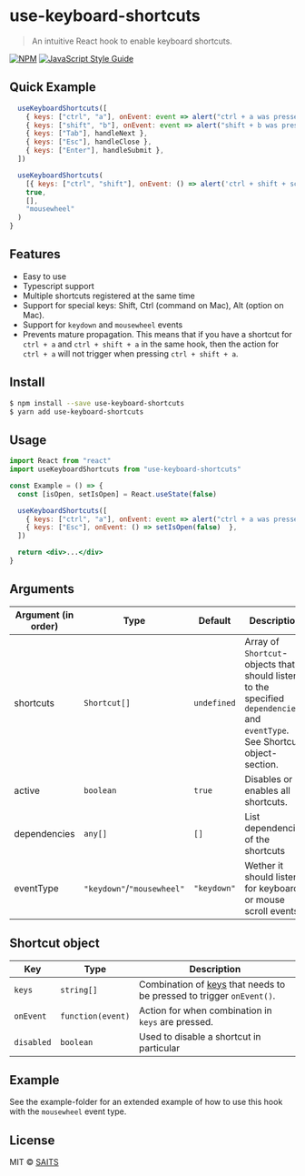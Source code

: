 # use-keyboard-shortcuts

> An intuitive React hook to enable keyboard shortcuts.

[![NPM](https://img.shields.io/npm/v/use-keyboard-shortcuts.svg)](https://www.npmjs.com/package/use-keyboard-shortcuts) [![JavaScript Style Guide](https://img.shields.io/badge/code_style-standard-brightgreen.svg)](https://standardjs.com)

## Quick Example

```jsx
  useKeyboardShortcuts([
    { keys: ["ctrl", "a"], onEvent: event => alert("ctrl + a was pressed") },
    { keys: ["shift", "b"], onEvent: event => alert("shift + b was pressed") },
    { keys: ["Tab"], handleNext },
    { keys: ["Esc"], handleClose },
    { keys: ["Enter"], handleSubmit },
  ])

  useKeyboardShortcuts(
    [{ keys: ["ctrl", "shift"], onEvent: () => alert('ctrl + shift + scroll is active') }],
    true,
    [],
    "mousewheel"
  )
}
```

## Features

- Easy to use
- Typescript support
- Multiple shortcuts registered at the same time
- Support for special keys: Shift, Ctrl (command on Mac), Alt (option on Mac).
- Support for `keydown` and `mousewheel` events
- Prevents mature propagation. This means that if you have a shortcut for `ctrl + a` and `ctrl + shift + a` in the same hook, then the action
  for `ctrl + a` will not trigger when pressing `ctrl + shift + a`.

## Install

```bash
$ npm install --save use-keyboard-shortcuts
$ yarn add use-keyboard-shortcuts
```

## Usage

```jsx
import React from "react"
import useKeyboardShortcuts from "use-keyboard-shortcuts"

const Example = () => {
  const [isOpen, setIsOpen] = React.useState(false)

  useKeyboardShortcuts([
    { keys: ["ctrl", "a"], onEvent: event => alert("ctrl + a was pressed") },
    { keys: ["Esc"], onEvent: () => setIsOpen(false)  },
  ])

  return <div>...</div>
}
```

## Arguments

<!-- This table was generated via http://www.tablesgenerator.com/markdown_tables -->

| Argument (in order) | Type                       | Default     | Description                                                                                                                  |
| ------------------- | -------------------------- | ----------- | ---------------------------------------------------------------------------------------------------------------------------- |
| shortcuts           | `Shortcut[]`               | `undefined` | Array of `Shortcut`-objects that should listen to the specified `dependencies` and `eventType`. See Shortcut object-section. |
| active              | `boolean`                  | `true`      | Disables or enables all shortcuts.
| dependencies        | `any[]`                    | `[]`        | List dependencies of the shortcuts
| eventType           | `"keydown"`/`"mousewheel"` | `"keydown"` | Wether it should listen for keyboard or mouse scroll events

## Shortcut object

<!-- This table was generated via http://www.tablesgenerator.com/markdown_tables -->

| Key        | Type              | Description                                                          |
| ---------- | ----------------- | -------------------------------------------------------------------- |
| `keys`     | `string[]`        | Combination of [keys](https://developer.mozilla.org/en-US/docs/Web/API/KeyboardEvent/key/Key_Values) that needs to be pressed to trigger `onEvent()`. |
| `onEvent`  | `function(event)` | Action for when combination in `keys` are pressed.                   |
| `disabled` | `boolean`         | Used to disable a shortcut in particular                             |

## Example

See the example-folder for an extended example of how to use this hook with the `mousewheel` event type.

## License

MIT © [SAITS](https://github.com/SAITS)
